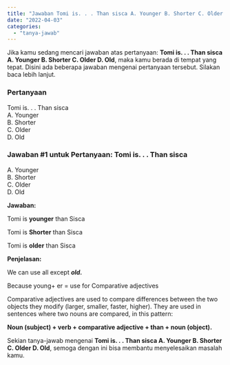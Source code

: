 ```yaml
---
title: "Jawaban Tomi is. . . Than sisca A. Younger B. Shorter C. Older D. Old"
date: "2022-04-03"
categories: 
  - "tanya-jawab"
---
```


Jika kamu sedang mencari jawaban atas pertanyaan: **Tomi is. . . Than sisca A. Younger B. Shorter C. Older D. Old**, maka kamu berada di tempat yang tepat. Disini ada beberapa jawaban mengenai pertanyaan tersebut. Silakan baca lebih lanjut.

### Pertanyaan

Tomi is. . . Than sisca  
A. Younger  
B. Shorter  
C. Older  
D. Old

### Jawaban #1 untuk Pertanyaan: Tomi is. . . Than sisca  
A. Younger  
B. Shorter  
C. Older  
D. Old

**Jawaban:**

Tomi is **younger** than Sisca

Tomi is **Shorter** than Sisca

Tomi is **older** than Sisca

**Penjelasan:**

We can use all except _**old.**_

Because young+ er = use for Comparative adjectives

Comparative adjectives are used to compare differences between the two objects they modify (larger, smaller, faster, higher). They are used in sentences where two nouns are compared, in this pattern:

**Noun (subject) + verb + comparative adjective + than + noun (object).**

Sekian tanya-jawab mengenai **Tomi is. . . Than sisca A. Younger B. Shorter C. Older D. Old**, semoga dengan ini bisa membantu menyelesaikan masalah kamu.
